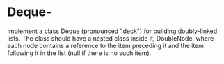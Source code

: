 # Deque-
Implement a class Deque (pronounced "deck") for building doubly-linked lists. The class should have a nested class inside it, DoubleNode, where each node contains a reference to the item preceding it and the item following it in the list (null if there is no such item). 
